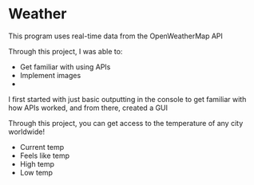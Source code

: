 # Weather
This program uses real-time data from the OpenWeatherMap API

Through this project, I was able to:
- Get familiar with using APIs
- Implement images
- 
I first started with just basic outputting in the console to get familiar with how APIs worked, and from there, created a GUI

Through this project, you can get access to the temperature of any city worldwide!
- Current temp
- Feels like temp
- High temp
- Low temp

